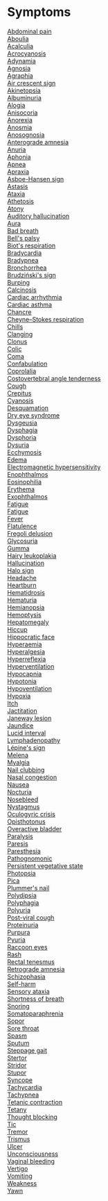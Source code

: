 # Symptoms
[Abdominal pain](https://en.wikipedia.org/wiki/Abdominal_pain)<br>
[Aboulia](https://en.wikipedia.org/wiki/Aboulia)<br>
[Acalculia](https://en.wikipedia.org/wiki/Acalculia)<br>
[Acrocyanosis](https://en.wikipedia.org/wiki/Acrocyanosis)<br>
[Adynamia](https://en.wikipedia.org/wiki/Adynamia)<br>
[Agnosia](https://en.wikipedia.org/wiki/Agnosia)<br>
[Agraphia](https://en.wikipedia.org/wiki/Agraphia)<br>
[Air crescent sign](https://en.wikipedia.org/wiki/Air_crescent_sign)<br>
[Akinetopsia](https://en.wikipedia.org/wiki/Akinetopsia)<br>
[Albuminuria](https://en.wikipedia.org/wiki/Albuminuria)<br>
[Alogia](https://en.wikipedia.org/wiki/Alogia)<br>
[Anisocoria](https://en.wikipedia.org/wiki/Anisocoria)<br>
[Anorexia](https://en.wikipedia.org/wiki/Anorexia_(symptom))<br>
[Anosmia](https://en.wikipedia.org/wiki/Anosmia)<br>
[Anosognosia](https://en.wikipedia.org/wiki/Anosognosia)<br>
[Anterograde amnesia](https://en.wikipedia.org/wiki/Anterograde_amnesia)<br>
[Anuria](https://en.wikipedia.org/wiki/Anuria)<br>
[Aphonia](https://en.wikipedia.org/wiki/Aphonia)<br>
[Apnea](https://en.wikipedia.org/wiki/Apnea)<br>
[Apraxia](https://en.wikipedia.org/wiki/Apraxia)<br>
[Asboe-Hansen sign](https://en.wikipedia.org/wiki/Asboe-Hansen_sign)<br>
[Astasis](https://en.wikipedia.org/wiki/Astasis)<br>
[Ataxia](https://en.wikipedia.org/wiki/Ataxia)<br>
[Athetosis](https://en.wikipedia.org/wiki/Athetosis)<br>
[Atony](https://en.wikipedia.org/wiki/Atony)<br>
[Auditory hallucination](https://en.wikipedia.org/wiki/Auditory_hallucination)<br>
[Aura](https://en.wikipedia.org/wiki/Aura_(symptom))<br>
[Bad breath](https://en.wikipedia.org/wiki/Bad_breath)<br>
[Bell's palsy](https://en.wikipedia.org/wiki/Bell%27s_palsy)<br>
[Biot's respiration](https://en.wikipedia.org/wiki/Biot%27s_respiration)<br>
[Bradycardia](https://en.wikipedia.org/wiki/Bradycardia)<br>
[Bradypnea](https://en.wikipedia.org/wiki/Bradypnea)<br>
[Bronchorrhea](https://en.wikipedia.org/wiki/Bronchorrhea)<br>
[Brudziński's sign](https://en.wikipedia.org/wiki/Brudzi%C5%84ski%27s_sign)<br>
[Burping](https://en.wikipedia.org/wiki/Burping)<br>
[Calcinosis](https://en.wikipedia.org/wiki/Calcinosis)<br>
[Cardiac arrhythmia](https://en.wikipedia.org/wiki/Cardiac_arrhythmia)<br>
[Cardiac asthma](https://en.wikipedia.org/wiki/Cardiac_asthma)<br>
[Chancre](https://en.wikipedia.org/wiki/Chancre)<br>
[Cheyne–Stokes respiration](https://en.wikipedia.org/wiki/Cheyne%E2%80%93Stokes_respiration)<br>
[Chills](https://en.wikipedia.org/wiki/Chills)<br>
[Clanging](https://en.wikipedia.org/wiki/Clanging)<br>
[Clonus](https://en.wikipedia.org/wiki/Clonus)<br>
[Colic](https://en.wikipedia.org/wiki/Colic)<br>
[Coma](https://en.wikipedia.org/wiki/Coma)<br>
[Confabulation](https://en.wikipedia.org/wiki/Confabulation)<br>
[Coprolalia](https://en.wikipedia.org/wiki/Coprolalia)<br>
[Costovertebral angle tenderness](https://en.wikipedia.org/wiki/Costovertebral_angle_tenderness)<br>
[Cough](https://en.wikipedia.org/wiki/Cough)<br>
[Crepitus](https://en.wikipedia.org/wiki/Crepitus)<br>
[Cyanosis](https://en.wikipedia.org/wiki/Cyanosis)<br>
[Desquamation](https://en.wikipedia.org/wiki/Desquamation)<br>
[Dry eye syndrome](https://en.wikipedia.org/wiki/Dry_eye_syndrome)<br>
[Dysgeusia](https://en.wikipedia.org/wiki/Dysgeusia)<br>
[Dysphagia](https://en.wikipedia.org/wiki/Dysphagia)<br>
[Dysphoria](https://en.wikipedia.org/wiki/Dysphoria)<br>
[Dysuria](https://en.wikipedia.org/wiki/Dysuria)<br>
[Ecchymosis](https://en.wikipedia.org/wiki/Ecchymosis)<br>
[Edema](https://en.wikipedia.org/wiki/Edema)<br>
[Electromagnetic hypersensitivity](https://en.wikipedia.org/wiki/Electromagnetic_hypersensitivity)<br>
[Enophthalmos](https://en.wikipedia.org/wiki/Enophthalmos)<br>
[Eosinophilia](https://en.wikipedia.org/wiki/Eosinophilia)<br>
[Erythema](https://en.wikipedia.org/wiki/Erythema)<br>
[Exophthalmos](https://en.wikipedia.org/wiki/Exophthalmos)<br>
[Fatigue](https://en.wikipedia.org/wiki/Fatigue_(medical))<br>
[Fatigue](https://en.wikipedia.org/wiki/Fatigue)<br>
[Fever](https://en.wikipedia.org/wiki/Fever)<br>
[Flatulence](https://en.wikipedia.org/wiki/Tympanites)<br>
[Fregoli delusion](https://en.wikipedia.org/wiki/Fregoli_delusion)<br>
[Glycosuria](https://en.wikipedia.org/wiki/Glycosuria)<br>
[Gumma](https://en.wikipedia.org/wiki/Gumma_(pathology))<br>
[Hairy leukoplakia](https://en.wikipedia.org/wiki/Hairy_leukoplakia)<br>
[Hallucination](https://en.wikipedia.org/wiki/Hallucination)<br>
[Halo sign](https://en.wikipedia.org/wiki/Halo_sign)<br>
[Headache](https://en.wikipedia.org/wiki/Headache)<br>
[Heartburn](https://en.wikipedia.org/wiki/Heartburn)<br>
[Hematidrosis](https://en.wikipedia.org/wiki/Hematidrosis)<br>
[Hematuria](https://en.wikipedia.org/wiki/Hematuria)<br>
[Hemianopsia](https://en.wikipedia.org/wiki/Hemianopsia)<br>
[Hemoptysis](https://en.wikipedia.org/wiki/Hemoptysis)<br>
[Hepatomegaly](https://en.wikipedia.org/wiki/Hepatomegaly)<br>
[Hiccup](https://en.wikipedia.org/wiki/Hiccup)<br>
[Hippocratic face](https://en.wikipedia.org/wiki/Hippocratic_face)<br>
[Hyperaemia](https://en.wikipedia.org/wiki/Hyperaemia)<br>
[Hyperalgesia](https://en.wikipedia.org/wiki/Hyperalgesia)<br>
[Hyperreflexia](https://en.wikipedia.org/wiki/Hyperreflexia)<br>
[Hyperventilation](https://en.wikipedia.org/wiki/Hyperventilation)<br>
[Hypocapnia](https://en.wikipedia.org/wiki/Hypocapnia)<br>
[Hypotonia](https://en.wikipedia.org/wiki/Hypotonia)<br>
[Hypoventilation](https://en.wikipedia.org/wiki/Hypoventilation)<br>
[Hypoxia](https://en.wikipedia.org/wiki/Hypoxia_(medical))<br>
[Itch](https://en.wikipedia.org/wiki/Itch)<br>
[Jactitation](https://en.wikipedia.org/wiki/Jactitation_(medicine))<br>
[Janeway lesion](https://en.wikipedia.org/wiki/Janeway_lesion)<br>
[Jaundice](https://en.wikipedia.org/wiki/Jaundice)<br>
[Lucid interval](https://en.wikipedia.org/wiki/Lucid_interval)<br>
[Lymphadenopathy](https://en.wikipedia.org/wiki/Lymphadenopathy)<br>
[Lépine's sign](https://en.wikipedia.org/wiki/L%C3%A9pine%27s_sign)<br>
[Melena](https://en.wikipedia.org/wiki/Melena)<br>
[Myalgia](https://en.wikipedia.org/wiki/Myalgia)<br>
[Nail clubbing](https://en.wikipedia.org/wiki/Nail_clubbing)<br>
[Nasal congestion](https://en.wikipedia.org/wiki/Nasal_congestion)<br>
[Nausea](https://en.wikipedia.org/wiki/Nausea)<br>
[Nocturia](https://en.wikipedia.org/wiki/Nocturia)<br>
[Nosebleed](https://en.wikipedia.org/wiki/Nosebleed)<br>
[Nystagmus](https://en.wikipedia.org/wiki/Nystagmus)<br>
[Oculogyric crisis](https://en.wikipedia.org/wiki/Oculogyric_crisis)<br>
[Opisthotonus](https://en.wikipedia.org/wiki/Opisthotonus)<br>
[Overactive bladder](https://en.wikipedia.org/wiki/Overactive_bladder)<br>
[Paralysis](https://en.wikipedia.org/wiki/Paralysis)<br>
[Paresis](https://en.wikipedia.org/wiki/Paresis)<br>
[Paresthesia](https://en.wikipedia.org/wiki/Paresthesia)<br>
[Pathognomonic](https://en.wikipedia.org/wiki/Pathognomonic)<br>
[Persistent vegetative state](https://en.wikipedia.org/wiki/Persistent_vegetative_state)<br>
[Photopsia](https://en.wikipedia.org/wiki/Photopsia)<br>
[Pica](https://en.wikipedia.org/wiki/Pica_(disorder))<br>
[Plummer's nail](https://en.wikipedia.org/wiki/Plummer%27s_nail)<br>
[Polydipsia](https://en.wikipedia.org/wiki/Polydipsia)<br>
[Polyphagia](https://en.wikipedia.org/wiki/Polyphagia)<br>
[Polyuria](https://en.wikipedia.org/wiki/Polyuria)<br>
[Post-viral cough](https://en.wikipedia.org/wiki/Post-viral_cough)<br>
[Proteinuria](https://en.wikipedia.org/wiki/Proteinuria)<br>
[Purpura](https://en.wikipedia.org/wiki/Purpura)<br>
[Pyuria](https://en.wikipedia.org/wiki/Pyuria)<br>
[Raccoon eyes](https://en.wikipedia.org/wiki/Raccoon_eyes)<br>
[Rash](https://en.wikipedia.org/wiki/Rash)<br>
[Rectal tenesmus](https://en.wikipedia.org/wiki/Rectal_tenesmus)<br>
[Retrograde amnesia](https://en.wikipedia.org/wiki/Retrograde_amnesia)<br>
[Schizophasia](https://en.wikipedia.org/wiki/Schizophasia)<br>
[Self-harm](https://en.wikipedia.org/wiki/Self-harm)<br>
[Sensory ataxia](https://en.wikipedia.org/wiki/Sensory_ataxia)<br>
[Shortness of breath](https://en.wikipedia.org/wiki/Shortness_of_breath)<br>
[Snoring](https://en.wikipedia.org/wiki/Snoring)<br>
[Somatoparaphrenia](https://en.wikipedia.org/wiki/Somatoparaphrenia)<br>
[Sopor](https://en.wikipedia.org/wiki/Sopor_(sleep))<br>
[Sore throat](https://en.wikipedia.org/wiki/Sore_throat)<br>
[Spasm](https://en.wikipedia.org/wiki/Spasm)<br>
[Sputum](https://en.wikipedia.org/wiki/Sputum)<br>
[Steppage gait](https://en.wikipedia.org/wiki/Steppage_gait)<br>
[Stertor](https://en.wikipedia.org/wiki/Stertor)<br>
[Stridor](https://en.wikipedia.org/wiki/Stridor)<br>
[Stupor](https://en.wikipedia.org/wiki/Stupor)<br>
[Syncope](https://en.wikipedia.org/wiki/Syncope_(medicine))<br>
[Tachycardia](https://en.wikipedia.org/wiki/Tachycardia)<br>
[Tachypnea](https://en.wikipedia.org/wiki/Tachypnea)<br>
[Tetanic contraction](https://en.wikipedia.org/wiki/Tetanic_contraction)<br>
[Tetany](https://en.wikipedia.org/wiki/Tetany)<br>
[Thought blocking](https://en.wikipedia.org/wiki/Thought_blocking)<br>
[Tic](https://en.wikipedia.org/wiki/Tic)<br>
[Tremor](https://en.wikipedia.org/wiki/Tremor)<br>
[Trismus](https://en.wikipedia.org/wiki/Trismus)<br>
[Ulcer](https://en.wikipedia.org/wiki/Ulcer_(dermatology))<br>
[Unconsciousness](https://en.wikipedia.org/wiki/Unconsciousness)<br>
[Vaginal bleeding](https://en.wikipedia.org/wiki/Vaginal_bleeding)<br>
[Vertigo](https://en.wikipedia.org/wiki/Vertigo)<br>
[Vomiting](https://en.wikipedia.org/wiki/Vomiting)<br>
[Weakness](https://en.wikipedia.org/wiki/Weakness)<br>
[Yawn](https://en.wikipedia.org/wiki/Yawn)<br>
